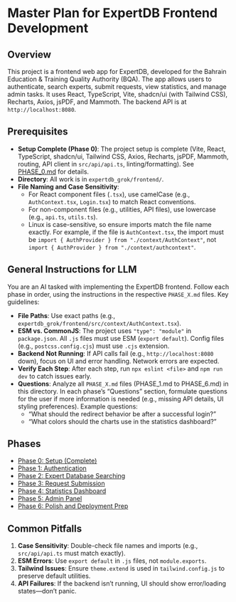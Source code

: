 # Master Plan for ExpertDB Frontend Development

## Overview
This project is a frontend web app for ExpertDB, developed for the Bahrain Education & Training Quality Authority (BQA). The app allows users to authenticate, search experts, submit requests, view statistics, and manage admin tasks. It uses React, TypeScript, Vite, shadcn/ui (with Tailwind CSS), Recharts, Axios, jsPDF, and Mammoth. The backend API is at `http://localhost:8080`.

## Prerequisites
- **Setup Complete (Phase 0)**: The project setup is complete (Vite, React, TypeScript, shadcn/ui, Tailwind CSS, Axios, Recharts, jsPDF, Mammoth, routing, API client in `src/api/api.ts`, linting/formatting). See [PHASE_0.md](PHASE_0.md) for details.
- **Directory**: All work is in `expertdb_grok/frontend/`.
- **File Naming and Case Sensitivity**:
  - For React component files (`.tsx`), use camelCase (e.g., `AuthContext.tsx`, `Login.tsx`) to match React conventions.
  - For non-component files (e.g., utilities, API files), use lowercase (e.g., `api.ts`, `utils.ts`).
  - Linux is case-sensitive, so ensure imports match the file name exactly. For example, if the file is `AuthContext.tsx`, the import must be `import { AuthProvider } from "./context/AuthContext"`, not `import { AuthProvider } from "./context/authcontext"`.

## General Instructions for LLM
You are an AI tasked with implementing the ExpertDB frontend. Follow each phase in order, using the instructions in the respective `PHASE_X.md` files. Key guidelines:

- **File Paths**: Use exact paths (e.g., `expertdb_grok/frontend/src/context/AuthContext.tsx`).
- **ESM vs. CommonJS**: The project uses `"type": "module"` in `package.json`. All `.js` files must use ESM (`export default`). Config files (e.g., `postcss.config.cjs`) must use `.cjs` extension.
- **Backend Not Running**: If API calls fail (e.g., `http://localhost:8080` down), focus on UI and error handling. Network errors are expected.
- **Verify Each Step**: After each step, run `npx eslint <file>` and `npm run dev` to catch issues early.
- **Questions**: Analyze all `PHASE_X.md` files (PHASE_1.md to PHASE_6.md) in this directory. In each phase’s “Questions” section, formulate questions for the user if more information is needed (e.g., missing API details, UI styling preferences). Example questions:
  - “What should the redirect behavior be after a successful login?”
  - “What colors should the charts use in the statistics dashboard?”

## Phases
- [Phase 0: Setup (Complete)](PHASE_0.md)
- [Phase 1: Authentication](PHASE_1.md)
- [Phase 2: Expert Database Searching](PHASE_2.md)
- [Phase 3: Request Submission](PHASE_3.md)
- [Phase 4: Statistics Dashboard](PHASE_4.md)
- [Phase 5: Admin Panel](PHASE_5.md)
- [Phase 6: Polish and Deployment Prep](PHASE_6.md)

## Common Pitfalls
1. **Case Sensitivity**: Double-check file names and imports (e.g., `src/api/api.ts` must match exactly).
2. **ESM Errors**: Use `export default` in `.js` files, not `module.exports`.
3. **Tailwind Issues**: Ensure `theme.extend` is used in `tailwind.config.js` to preserve default utilities.
4. **API Failures**: If the backend isn’t running, UI should show error/loading states—don’t panic.
